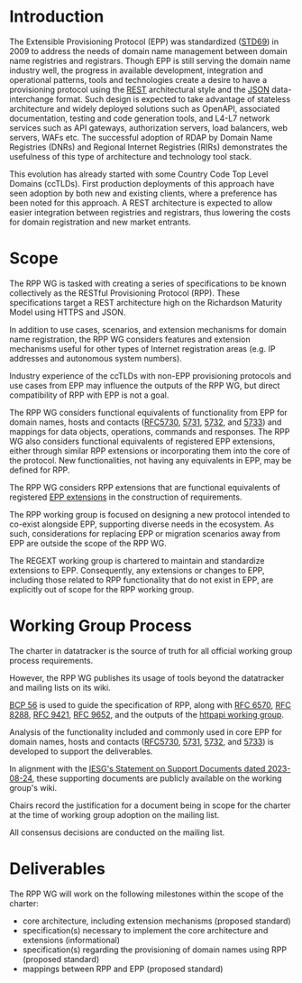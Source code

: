# Introduction

The Extensible Provisioning Protocol (EPP) was standardized ([STD69](https://datatracker.ietf.org/doc/std69/)) in 2009 to address the needs of domain name management between domain name registries and registrars.
Though EPP is still serving the domain name industry well, the progress in available development, integration and operational patterns, tools and technologies create a desire to have a provisioning protocol using the [REST](https://ics.uci.edu/~fielding/pubs/dissertation/rest_arch_style.htm) architectural style and the [JSON](https://datatracker.ietf.org/doc/html/rfc8259) data-interchange format. 
Such design is expected to take advantage of stateless architecture and widely deployed solutions such as OpenAPI, associated documentation, testing and code generation tools, and L4-L7 network services such as API gateways, authorization servers, load balancers, web servers, WAFs etc. 
The successful adoption of RDAP by Domain Name Registries (DNRs) and Regional Internet Registries (RIRs) demonstrates the usefulness of this type of architecture and technology tool stack.

This evolution has already started with some Country Code Top Level Domains (ccTLDs). 
First production deployments of this approach have seen adoption by both new and existing clients, where a preference has been noted for this approach.
A REST architecture is expected to allow easier integration between registries and registrars, thus lowering the costs for domain registration and new market entrants.

# Scope

The RPP WG is tasked with creating a series of specifications to be known collectively as the RESTful Provisioning Protocol (RPP).
These specifications target a REST architecture high on the Richardson Maturity Model using HTTPS and JSON. 

In addition to use cases, scenarios, and extension mechanisms for domain name registration, the RPP WG considers features and extension mechanisms useful for other types of Internet registration areas (e.g. IP addresses and autonomous system numbers). 

Industry experience of the ccTLDs with non-EPP provisioning protocols and use cases from EPP may influence the outputs of the RPP WG, but direct compatibility of RPP with EPP is not a goal.

The RPP WG considers functional equivalents of functionality from EPP for domain names, hosts and contacts ([RFC5730](https://datatracker.ietf.org/doc/html/rfc5730), [5731](https://datatracker.ietf.org/doc/html/rfc5731), [5732](https://datatracker.ietf.org/doc/html/rfc5732), and [5733](https://datatracker.ietf.org/doc/html/rfc5733)) and mappings for data objects, operations, commands and responses.
The RPP WG also considers functional equivalents of registered EPP extensions, either through similar RPP extensions or incorporating them into the core of the protocol.
New functionalities, not having any equivalents in EPP, may be defined for RPP.

The RPP WG considers RPP extensions that are functional equivalents of registered [EPP extensions](https://www.iana.org/assignments/epp-extensions/epp-extensions.xhtml) in the construction of requirements.

The RPP working group is focused on designing a new protocol intended to co-exist alongside EPP, supporting diverse needs in the ecosystem. 
As such, considerations for replacing EPP or migration scenarios away from EPP are outside the scope of the RPP WG.

The REGEXT working group is chartered to maintain and standardize extensions to EPP. 
Consequently, any extensions or changes to EPP, including those related to RPP functionality that do not exist in EPP, are explicitly out of scope for the RPP working group. 

# Working Group Process

The charter in datatracker is the source of truth for all official working group process requirements.

However, the RPP WG publishes its usage of tools beyond the datatracker and mailing lists on its wiki.

[BCP 56](https://datatracker.ietf.org/doc/html/rfc9205) is used to guide the specification of RPP, along with [RFC 6570](https://datatracker.ietf.org/doc/html/rfc6570), [RFC 8288](https://datatracker.ietf.org/doc/html/rfc8288), [RFC 9421](https://datatracker.ietf.org/doc/html/rfc9421), [RFC 9652](https://www.rfc-editor.org/rfc/rfc9652.html), and the outputs of the [httpapi working group](https://datatracker.ietf.org/wg/httpapi/about/).

Analysis of the functionality included and commonly used in core EPP for domain names, hosts and contacts ([RFC5730](https://datatracker.ietf.org/doc/html/rfc5730), [5731](https://datatracker.ietf.org/doc/html/rfc5731), [5732](https://datatracker.ietf.org/doc/html/rfc5732), and [5733](https://datatracker.ietf.org/doc/html/rfc5733)) is developed to support the deliverables. 

In alignment with the [IESG's Statement on Support Documents dated 2023-08-24](https://datatracker.ietf.org/doc/statement-iesg-support-documents-in-ietf-working-groups-20230824/), these supporting documents are publicly available on the working group's wiki.

Chairs record the justification for a document being in scope for the charter at the time of working group adoption on the mailing list.

All consensus decisions are conducted on the mailing list.

# Deliverables

The RPP WG will work on the following milestones within the scope of the charter:

* core architecture, including extension mechanisms (proposed standard)
* specification(s) necessary to implement the core architecture and extensions (informational)
* specification(s) regarding the provisioning of domain names using RPP (proposed standard)
* mappings between RPP and EPP (proposed standard)
